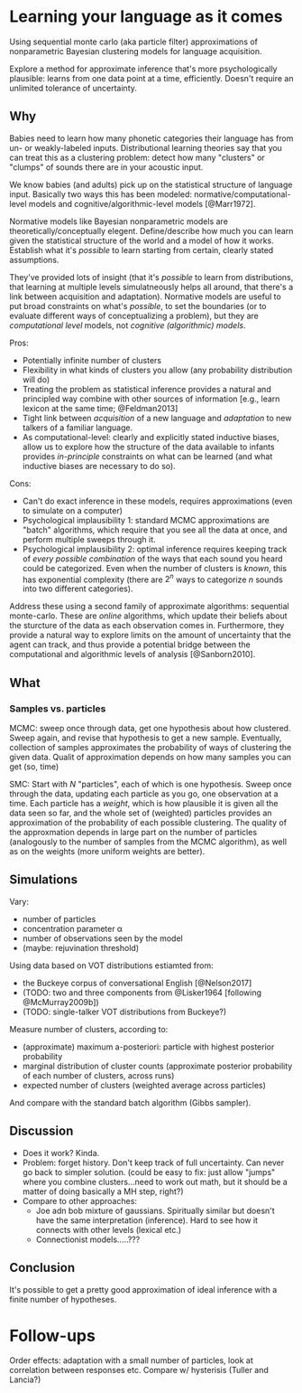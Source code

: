 # Learning your language as it comes

Using sequential monte carlo (aka particle filter) approximations of
nonparametric Bayesian clustering models for language acquisition.


Explore a method for approximate inference that's more psychologically
plausible: learns from one data point at a time, efficiently.  Doesn't require
an unlimited tolerance of uncertainty.


## Why

Babies need to learn how many phonetic categories their language has from un- or
weakly-labeled inputs.  Distributional learning theories say that you can treat
this as a clustering problem: detect how many "clusters" or "clumps" of sounds
there are in your acoustic input.

We know babies (and adults) pick up on the statistical structure of language
input.  Basically two ways this has been modeled: normative/computational-level
models and cognitive/algorithmic-level models [@Marr1972].

Normative models like Bayesian nonparametric models are
theoretically/conceptually elegent.  Define/describe how much you can learn
given the statistical structure of the world and a model of how it works.
Establish what it's _possible_ to learn starting from certain, clearly stated
assumptions.

They've provided lots of insight (that it's
_possible_ to learn from distributions, that learning at multiple levels
simulatneously helps all around, that there's a link between acquisition and
adaptation).  Normative models are useful to put broad constraints on what's
_possible_, to set the boundaries (or to evaluate different ways of
conceptualizing a problem), but they are _computational level_ models, not
_cognitive (algorithmic) models_.



Pros:
* Potentially infinite number of clusters
* Flexibility in what kinds of clusters you allow (any probability distribution
  will do)
* Treating the problem as statistical inference provides a natural and
  principled way combine with other sources of information [e.g., learn lexicon
  at the same time; @Feldman2013]
* Tight link between _acquisition_ of a new language and _adaptation_ to new
  talkers of a familiar language.
* As computational-level: clearly and explicitly stated inductive biases, allow
  us to explore how the structure of the data available to infants provides
  _in-principle_ constraints on what can be learned (and what inductive biases
  are necessary to do so).

Cons:
* Can't do exact inference in these models, requires approximations (even to
  simulate on a computer)
* Psychological implausibility 1: standard MCMC approximations are "batch"
  algorithms, which require that you see all the data at once, and perform
  multiple sweeps through it.
* Psychological implausibility 2: optimal inference requires keeping track of
  _every possible combination_ of the ways that each sound you heard could be
  categorized.  Even when the number of clusters is _known_, this has
  exponential complexity (there are $2^n$ ways to categorize $n$ sounds into two
  different categories).

Address these using a second family of approximate algorithms: sequential
monte-carlo.  These are _online_ algorithms, which update their beliefs about
the sturcture of the data as each observation comes in.  Furthermore, they
provide a natural way to explore limits on the amount of uncertainty that the
agent can track, and thus provide a potential bridge between the computational
and algorithmic levels of analysis [@Sanborn2010].


## What

### Samples vs. particles

MCMC: sweep once through data, get one hypothesis about how clustered.  Sweep
again, and revise that hypothesis to get a new sample.  Eventually, collection
of samples approximates the probability of ways of clustering the given data.
Qualit of approximation depends on how many samples you can get (so, time)

SMC: Start with $N$ "particles", each of which is one hypothesis.  Sweep once
through the data, updating each particle as you go, one observation at a time.
Each particle has a _weight_, which is how plausible it is given all the data
seen so far, and the whole set of (weighted) particles provides an approximation
of the probability of each possible clustering.  The quality of the approxmation
depends in large part on the number of particles (analogously to the number of
samples from the MCMC algorithm), as well as on the weights (more uniform
weights are better).


## Simulations

Vary:
  * number of particles
  * concentration parameter α
  * number of observations seen by the model
  * (maybe: rejuvination threshold)

Using data based on VOT distributions estiamted from:
  * the Buckeye corpus of conversational English [@Nelson2017]
  * (TODO: two and three components from @Lisker1964 [following @McMurray2009b])
  * (TODO: single-talker VOT distributions from Buckeye?)

Measure number of clusters, according to:
  * (approximate) maximum a-posteriori: particle with highest posterior
    probability
  * marginal distribution of cluster counts (approximate posterior probability
    of each number of clusters, across runs)
  * expected number of clusters (weighted average across particles)

And compare with the standard batch algorithm (Gibbs sampler).

## Discussion 

* Does it work? Kinda.
* Problem: forget history.  Don't keep track of full uncertainty.  Can never go
  back to simpler solution.  (could be easy to fix: just allow "jumps" where you
  combine clusters...need to work out math, but it should be a matter of doing
  basically a MH step, right?)
* Compare to other approaches:
    * Joe adn bob mixture of gaussians.  Spiritually similar but doesn't have
      the same interpretation (inference).  Hard to see how it connects with
      other levels (lexical etc.)
    * Connectionist models.....???


## Conclusion

It's possible to get a pretty good approximation of ideal inference with a
finite number of hypotheses.


# Follow-ups

Order effects: adaptation with a small number of particles, look at correlation
between responses etc.  Compare w/ hysterisis (Tuller and Lancia?)
